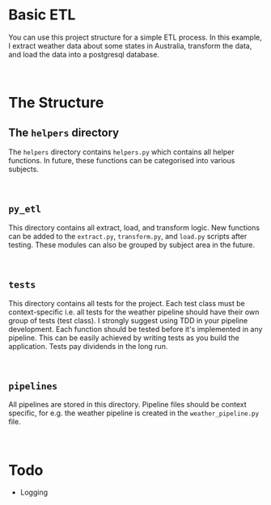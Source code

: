 # Basic ETL

You can use this project structure for a simple ETL process. In this example, I extract weather data about some states in Australia, transform the data, and load the data into a postgresql database.

<br/>

# The Structure

## The ```helpers``` directory
The ```helpers``` directory contains ```helpers.py``` which contains all helper functions. In future, these functions can be categorised into various subjects.

<br/>

## ```py_etl``` 
This directory contains all extract, load, and transform logic. New functions can be added to the ```extract.py```, ```transform.py```, and ```load.py``` scripts after testing. These modules can also be grouped by subject area in the future.

<br/>

## ```tests```
This directory contains all tests for the project. Each test class must be context-specific i.e. all tests for the weather pipeline should have their own group of tests (test class). I strongly suggest using TDD in your pipeline development. Each function should be tested before it's implemented in any pipeline. This can be easily achieved by writing tests as you build the application. Tests pay dividends in the long run.

<br/>

## ```pipelines```
All pipelines are stored in this directory. Pipeline files should be context specific, for e.g. the weather pipeline is created in the ```weather_pipeline.py``` file.


<br/>


# Todo 
- Logging
